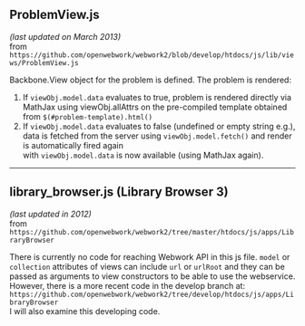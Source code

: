 ## ProblemView.js 
*(last updated on March 2013)*   
from ```https://github.com/openwebwork/webwork2/blob/develop/htdocs/js/lib/views/ProblemView.js```   
       
       
Backbone.View object for the problem is defined. The problem is rendered:    

1.	If ```viewObj.model.data``` evaluates to true, problem is rendered directly via MathJax using 
viewObj.allAttrs on the pre-compiled template obtained from ```$(#problem-template).html()```    
2.	If ```viewObj.model.data``` evaluates to false (undefined or empty string e.g.), data is 
fetched from the server using ```viewObj.model.fetch()``` and render is automatically fired again  
with ```viewObj.model.data``` is now available (using MathJax again).   

 --------------------------------------------

## library_browser.js (Library Browser 3) 
*(last updated in 2012)*   
from ```https://github.com/openwebwork/webwork2/tree/master/htdocs/js/apps/LibraryBrowser```   
      
      
There is currently no code for reaching Webwork API in this js file. ```model``` or ```collection``` 
attributes of views can include ```url``` or ```urlRoot``` and they can be passed as arguments to view 
constructors to be able to use the webservice. However, there is a more recent code in the develop branch at:      
```https://github.com/openwebwork/webwork2/tree/develop/htdocs/js/apps/LibraryBrowser```   
I will also examine this developing code.   


 
 